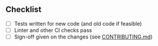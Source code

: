 <!-- Thanks for submitting a PR! Please ensure the following requirements are met in order for us to review your PR -->

## Checklist

-   [ ] Tests written for new code (and old code if feasible)
-   [ ] Linter and other CI checks pass
-   [ ] Sign-off given on the changes (see [CONTRIBUTING.md](https://github.com/matrix-org/matrix-js-sdk/blob/develop/CONTRIBUTING.md))

<!--
If you would like to specify text for the changelog entry other than your PR title, add the following:

Notes: Add super cool feature
-->
